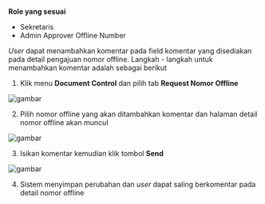 **Role yang sesuai**

- Sekretaris
- Admin Approver Offline Number

*User* dapat menambahkan komentar pada field komentar yang disediakan pada detail pengajuan nomor offline. Langkah - langkah untuk menambahkan komentar adalah sebagai berikut

1. Klik menu **Document Control** dan pilih tab **Request Nomor Offline**

![gambar](SC_AgendaKendali/AG40.png)

2. Pilih nomor offline yang akan ditambahkan komentar dan halaman detail nomor offline akan muncul

![gambar](SC_AgendaKendali/AG41.png)

3. Isikan komentar kemudian klik tombol **Send**

![gambar](SC_AgendaKendali/AG42.png)

4. Sistem menyimpan perubahan dan *user* dapat saling berkomentar pada detail nomor offline